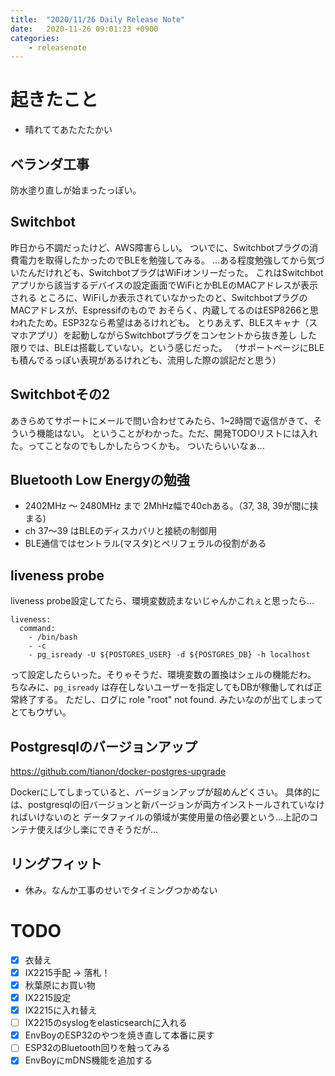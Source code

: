 ```yaml
---
title:  "2020/11/26 Daily Release Note"
date:   2020-11-26 09:01:23 +0900
categories:
	- releasenote
---
```

# 起きたこと

* 晴れててあたたたかい

## ベランダ工事

防水塗り直しが始まったっぽい。

## Switchbot

昨日から不調だったけど、AWS障害らしい。
ついでに、Switchbotプラグの消費電力を取得したかったのでBLEを勉強してみる。
…ある程度勉強してから気づいたんだけれども、SwitchbotプラグはWiFiオンリーだった。
これはSwitchbotアプリから該当するデバイスの設定画面でWiFiとかBLEのMACアドレスが表示される
ところに、WiFiしか表示されていなかったのと、SwitchbotプラグのMACアドレスが、Espressifのもので
おそらく、内蔵してるのはESP8266と思われたため。ESP32なら希望はあるけれども。
とりあえず、BLEスキャナ（スマホアプリ）を起動しながらSwitchbotプラグをコンセントから抜き差し
した限りでは、BLEは搭載していない。という感じだった。
（サポートページにBLEも積んでるっぽい表現があるけれども、流用した際の誤記だと思う）

## Switchbotその2

あきらめてサポートにメールで問い合わせてみたら、1~2時間で返信がきて、そういう機能はない。
ということがわかった。ただ、開発TODOリストには入れた。ってことなのでもしかしたらつくかも。
ついたらいいなぁ…

## Bluetooth Low Energyの勉強

* 2402MHz 〜 2480MHz まで 2MhHz幅で40chある。（37, 38, 39が間に挟まる)
* ch 37〜39 はBLEのディスカバリと接続の制御用
* BLE通信ではセントラル(マスタ)とペリフェラルの役割がある

## liveness probe

liveness probe設定してたら、環境変数読まないじゃんかこれぇと思ったら…

```
liveness:
  command:
    - /bin/bash
    - -c
    - pg_isready -U ${POSTGRES_USER} -d ${POSTGRES_DB} -h localhost
```

って設定したらいった。そりゃそうだ、環境変数の置換はシェルの機能だわ。
ちなみに、`pg_isready` は存在しないユーザーを指定してもDBが稼働してれば正常終了する。
ただし、ログに role "root" not found. みたいなのが出てしまってとてもウザい。

## Postgresqlのバージョンアップ

https://github.com/tianon/docker-postgres-upgrade

Dockerにしてしまっていると、バージョンアップが超めんどくさい。
具体的には、postgresqlの旧バージョンと新バージョンが両方インストールされていなければいけないのと
データファイルの領域が実使用量の倍必要という…上記のコンテナ使えば少し楽にできそうだが…

## リングフィット

* 休み。なんか工事のせいでタイミングつかめない

# TODO 

- [x] 衣替え
- [X] IX2215手配 -> 落札！
- [x] 秋葉原にお買い物
- [x] IX2215設定
- [x] IX2215に入れ替え
- [ ] IX2215のsyslogをelasticsearchに入れる
- [x] EnvBoyのESP32のやつを焼き直して本番に戻す
- [ ] ESP32のBluetooth回りを触ってみる
- [x] EnvBoyにmDNS機能を追加する
